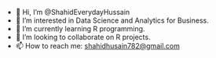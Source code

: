 - 👋 Hi, I’m @ShahidEverydayHussain
- 👀 I’m interested in Data Science and Analytics for Business.
- 🌱 I’m currently learning R programming.
- 💞️ I’m looking to collaborate on R projects.
- 📫 How to reach me: shahidhusain782@gmail.com

<!---
ShahidEverydayHussain/ShahidEverydayHussain is a ✨ special ✨ repository because its `README.md` (this file) appears on your GitHub profile.
You can click the Preview link to take a look at your changes.
--->
